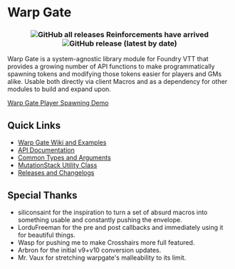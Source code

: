
# Warp Gate

<h3 align="center"><img alt="GitHub all releases" src="https://img.shields.io/github/v/release/trioderegion/warpgate?color=blue&label=release">  Reinforcements have arrived  <img alt="GitHub release (latest by date)" src="https://img.shields.io/github/downloads/trioderegion/warpgate/latest/module.zip?color=blue&label=downloads%20%28latest%29">  </h3>


Warp Gate is a system-agnostic library module for Foundry VTT that provides a growing number of API functions to make programmatically spawning tokens and modifying those tokens easier for players and GMs alike. Usable both directly via client Macros and as a dependency for other modules to build and expand upon.

[Warp Gate Player Spawning Demo](https://user-images.githubusercontent.com/14878515/127940403-40301919-8a12-42e0-b3c4-7711f6e64b3b.mp4)

## Quick Links
- [Warp Gate Wiki and Examples](https://github.com/trioderegion/warpgate/wiki)
- [API Documentation](https://trioderegion.github.io/warpgate/warpgate.html)
- [Common Types and Arguments](https://trioderegion.github.io/warpgate/global.html)
- [MutationStack Utility Class](https://trioderegion.github.io/warpgate/MutationStack.html)
- [Releases and Changelogs](https://github.com/trioderegion/warpgate/releases)

## Special Thanks
* siliconsaint for the inspiration to turn a set of absurd macros into something usable and constantly pushing the envelope.
* LorduFreeman for the pre and post callbacks and immediately using it for beautiful things.
* Wasp for pushing me to make Crosshairs more full featured.
* Arbron for the initial v9+v10 conversion updates.
* Mr. Vaux for stretching warpgate's malleability to its limit.
